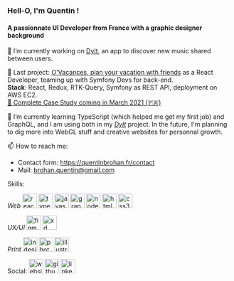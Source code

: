 ### Hell-O, I'm Quentin !
#### A passionnate UI Developer from France with a graphic designer background

🔭 I’m currently working on [Dylt](https://github.com/quentinbrohan/dylt), an app to discover new music shared between users.

📌 Last project: [O'Vacances, plan your vacation with friends](https://github.com/quentinbrohan/o-vacances) as a React Developer, teaming up with Symfony Devs for back-end.\
**Stack**: React, Redux, RTK-Query, Symfony as REST API, deployment on AWS EC2.\
[🤘 Complete Case Study coming in March 2021 (🇫🇷)](https://quentinbrohan.fr/project/o-vacances/)

🌱 I’m currently learning TypeScript (which helped me get my first job) and GraphQL, and I am using both in my [*Dylt*](https://github.com/quentinbrohan/dylt) project. In the future, I'm planning to dig more into WebGL stuff and creative websites for personnal growth.

📫 How to reach me:
- Contact form: https://quentinbrohan.fr/contact
- Mail: brohan.quentin@gmail.com 

Skills:

*Web*
<img src='https://cdn.jsdelivr.net/npm/simple-icons@3.0.1/icons/react.svg' alt='react' height='32'>
<img src='https://cdn.jsdelivr.net/npm/simple-icons@3.0.1/icons/typescript.svg' alt='typescript' height='32'>
<img src='https://cdn.jsdelivr.net/npm/simple-icons@3.0.1/icons/javascript.svg' alt='javascript' height='32'>
<img src='https://cdn.jsdelivr.net/npm/simple-icons@3.0.1/icons/graphql.svg' alt='graphql' height='32'>
<img src='https://cdn.jsdelivr.net/npm/simple-icons@3.0.1/icons/node-dot-js.svg' alt='node' height='32'>
<img src='https://cdn.jsdelivr.net/npm/simple-icons@3.0.1/icons/html5.svg' alt='html5' height='32'>
<img src='https://cdn.jsdelivr.net/npm/simple-icons@3.0.1/icons/css3.svg' alt='css3' height='32'>

*UX/UI*
<img src='https://cdn.jsdelivr.net/npm/simple-icons@3.0.1/icons/figma.svg' alt='figma' height='32'>
<img src='https://cdn.jsdelivr.net/npm/simple-icons@3.0.1/icons/adobexd.svg' alt='xd' height='32'>

*Print*
<img src='https://cdn.jsdelivr.net/npm/simple-icons@3.0.1/icons/adobeindesign.svg' alt='indesign' height='32'>
<img src='https://cdn.jsdelivr.net/npm/simple-icons@3.0.1/icons/adobephotoshop.svg' alt='photoshop' height='32'>
<img src='https://cdn.jsdelivr.net/npm/simple-icons@3.0.1/icons/adobeillustrator.svg' alt='illustrator' height='32'>


Social:
[<img src='https://quentinbrohan.fr/favicon.svg' alt='website' height='32'>](https://quentinbrohan.fr/)
[<img src='https://cdn.jsdelivr.net/npm/simple-icons@3.0.1/icons/github.svg' alt='github' height='32'>](https://github.com/https://github.com/quentinbrohan)
[<img src='https://cdn.jsdelivr.net/npm/simple-icons@3.0.1/icons/linkedin.svg' alt='linkedin' height='32'>](https://www.linkedin.com/in/https://www.linkedin.com/in/quentinbrohan/)

